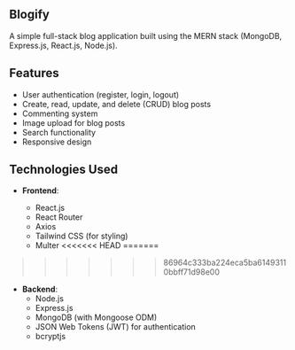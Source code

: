 ## Blogify

A simple full-stack blog application built using the MERN stack (MongoDB, Express.js, React.js, Node.js).
## Features

- User authentication (register, login, logout)
- Create, read, update, and delete (CRUD) blog posts
- Commenting system
- Image upload for blog posts
- Search functionality
- Responsive design

## Technologies Used

- **Frontend**:

  - React.js
  - React Router
  - Axios
  - Tailwind CSS (for styling)
  - Multer
<<<<<<< HEAD
=======

>>>>>>> 86964c333ba224eca5ba61493110bbff71d98e00

- **Backend**:
  - Node.js
  - Express.js
  - MongoDB (with Mongoose ODM)
  - JSON Web Tokens (JWT) for authentication
  - bcryptjs
